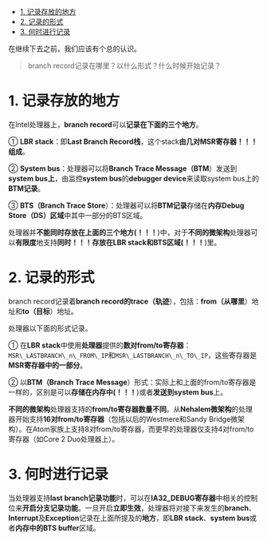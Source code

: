 
<!-- @import "[TOC]" {cmd="toc" depthFrom=1 depthTo=6 orderedList=false} -->

<!-- code_chunk_output -->

- [1. 记录存放的地方](#1-记录存放的地方)
- [2. 记录的形式](#2-记录的形式)
- [3. 何时进行记录](#3-何时进行记录)

<!-- /code_chunk_output -->

在继续下去之前，我们应该有个总的认识。

>branch record记录在哪里？以什么形式？什么时候开始记录？

# 1. 记录存放的地方

在Intel处理器上，**branch record**可以**记录在下面的三个地方**。

① **LBR stack**：即**Last Branch Record栈**，这个stack**由几对MSR寄存器！！！组成**。

② **System bus**：处理器可以将**Branch Trace Message（BTM**）发送到**system bus上**，由监控**system bus**的**debugger device**来读取system bus上的**BTM记录**。

③ **BTS（Branch Trace Store**）：处理器可以将**BTM记录**存储在**内存Debug Store（DS）区域**中其中一部分的BTS区域。

处理器并**不能同时存放在上面的三个地方(！！！**)中，对于**不同的微架构**处理器可以**有限度**地支持**同时！！！存放在LBR stack和BTS区域(！！！**)里。

# 2. 记录的形式

branch record记录着**branch record的trace（轨迹**），包括：**from（从哪里**）地址和**to（目标**）地址。

处理器以下面的形式记录。

① 在**LBR stack**中使用**处理器**提供的**数对from/to寄存器**：`MSR\_LASTBRANCH\_n\_FROM\_IP`和`MSR\_LASTBRANCH\_n\_TO\_IP`，这些寄存器是**MSR寄存器中的一部分**。

② 以**BTM（Branch Trace Message**）形式：实际上和上面的from/to寄存器是一样的，区别是可以**存储在内存中(！！！**)或者**发送到system bus**上。

**不同的微架构**处理器支持的**from/to寄存器数量不同**。从**Nehalem微架构**的处理器开始支持**16对from/to寄存器**（包括以后的Westmere和Sandy Bridge微架构）。在Atom家族上支持8对from/to寄存器，而更早的处理器仅支持4对from/to寄存器（如Core 2 Duo处理器上）。

# 3. 何时进行记录

当处理器支持**last branch记录功能**时，可以在**IA32\_DEBUG寄存器**中相关的控制位来**开启分支记录功能**。一旦开启**立即生效**，处理器将对接下来发生的**branch**、**Interrupt**及**Exception**记录在上面所提及的**地方**，即**LBR stack**、**system bus**或者**内存中的BTS buffer**区域。